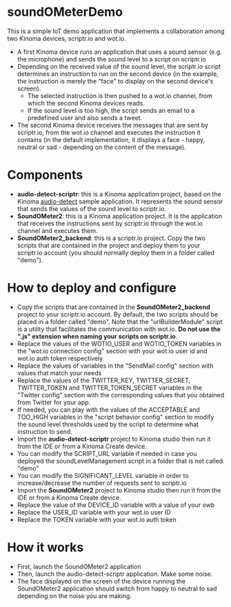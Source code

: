 soundOMeterDemo
=================
This is a simple IoT demo application that implements a collaboration among two Kinoma devices, scriptr.io and wot.io.
* A first Kinoma device runs an application that uses a sound sensor (e.g. the microphone) and sends the sound level
to a script on scriptr.io
* Depending on the received value of the sound level, the scriptr.io script determines an instruction to run on the 
second device (in the example, the instruction is merely the "face" to display on the second device's screen).
  * The selected instruction is then pushed to a wot.io channel, from which the second Kinoma devices 
reads.
  * If the sound level is too high, the script sends an email to a predefined user and also sends a tweet.
* The second Kinoma device receives the messages that are sent by scriptr.io, from the wot.io channel and executes 
the instruction it contains (in the default implementation, it displays a face - happy, neutral or sad - depending on the content of the message).

Components
==========

* **audio-detect-scriptr**: this is a Kinoma application project, based on the Kinoma [audio-detect](https://github.com/Kinoma/KPR-examples/tree/master/audio-detect) sample application. It represents the sound sensor that sends the values of the sound level to scriptr.io.
* **SoundOMeter2**: this is a Kinoma application project. It is the application that receives the instructions sent by scriptr.io through the wot.io channel and executes them.
* **SoundOMeter2_backend**: this is a scriptr.io project. Copy the two scripts that are contained in the project and deploy them to your scriptr.io account (you should normally deploy them in a folder called "demo").

How to deploy and configure
===========================

* Copy the scripts that are contained in the **SoundOMeter2_backend** project to your scriptr.io account. By default, the two scripts should be placed in a folder called "demo". Note that the "urlBuilderModule" script is a utility that facilitates the communication with wot.io. **Do not use the ".js" extension when naming your scripts on scriptr.io**.
 * Replace the values of the WOTIO_USER and WOTIO_TOKEN variables in the "wot.io connection config" section with your wot.io user id and wot.io auth token respectively
 * Replace the values of variables in the "SendMail config" section with values that match your needs
 * Replace the values of the TWITTER_KEY, TWITTER_SECRET, TWITTER_TOKEN and TWITTER_TOKEN_SECRET variables in the "Twitter config" section with the corresponding values that you obtained from Twitter for your app.
 * If needed, you can play with the values of the ACCEPTABLE and TOO_HIGH variables in the "script behavior config" section to modify the sound level thresholds used by the script to determine what instruction to send.
* Import the **audio-detect-scriptr** project to Kinoma studio then run it from the IDE or from a Kinoma Create device. 
 * You can modify the SCRIPT_URL variable if needed in case you deployed the soundLevelManagement script in a folder that is not called "demo"
 * You can modify the SIGNIFICANT_LEVEL variable in order to increase/decrease the number of requests sent to scriptr.io
* Import the **SoundOMeter2** project to Kinoma studio then run it from the IDE or from a Kinoma Create device.
 * Replace the value of the DEVICE_ID variable with a value of your owb
 * Replace the USER_ID variable with your wot.io user ID
 * Replace the TOKEN variable with your wot.io auth token


How it works
============

* First, launch the SoundOMeter2 application
* Then, launch the audio-detect-scriptr application. Make some noise.
* The face displayed on the screen of the device running the SoundOMeter2 application should switch from happy to neutral to sad depending on the noise you are making.
